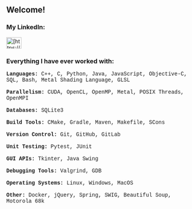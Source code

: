 <!---
AnthCol/AnthCol is a ✨ special ✨ repository because its `README.md` (this file) appears on your GitHub profile.
You can click the Preview link to take a look at your changes.
--->

## Welcome!
<p>

### My LinkedIn:
<a href="https://linkedin.com/in/anthcol" target="blank">
  <img align="center" src="https://raw.githubusercontent.com/rahuldkjain/github-profile-readme-generator/master/src/images/icons/Social/linked-in-alt.svg" alt="[https://www.linkedin.com/in/anthony-colaiacovo-876a061a0/](https://www.linkedin.com/in/anthcol/)" height="30" width="40" /></a>
</p>

<h3 align="left">Everything I have ever worked with:</h3>
<p style="font-family: Courier New" align="left"> 
<b>Languages:</b> C++, C, Python, Java, JavaScript, Objective-C, SQL, Bash, Metal Shading Language, GLSL <br><br>
<b>Parallelism:</b> CUDA, OpenCL, OpenMP, Metal, POSIX Threads, OpenMPI <br><br>
<b>Databases:</b> SQLite3 <br><br>
<b>Build Tools:</b> CMake, Gradle, Maven, Makefile, SCons <br><br>
<b>Version Control:</b> Git, GitHub, GitLab <br><br>
<b>Unit Testing:</b> Pytest, JUnit <br><br>
<b>GUI APIs:</b> Tkinter, Java Swing <br><br>
<b>Debugging Tools:</b> Valgrind, GDB <br><br>
<b>Operating Systems:</b> Linux, Windows, MacOS <br><br>
<b>Other:</b> Docker, jQuery, Spring, SWIG, Beautiful Soup, Motorola 68k <br><br>
</p>

